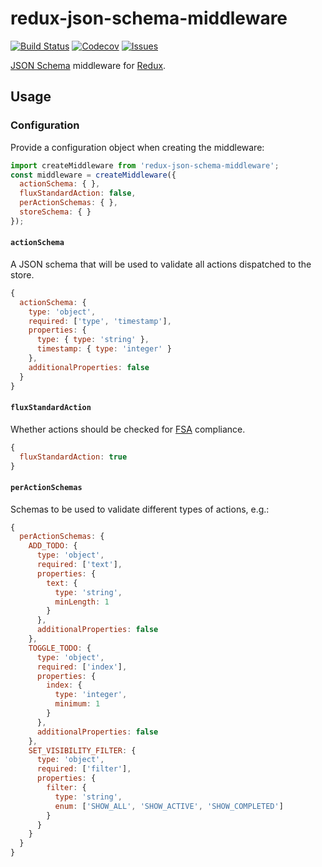 # redux-json-schema-middleware

[![Build Status](https://travis-ci.org/simpleigh/redux-json-schema-middleware.svg?branch=master)](https://travis-ci.org/simpleigh/redux-json-schema-middleware)
[![Codecov](https://img.shields.io/codecov/c/github/simpleigh/redux-json-schema-middleware.svg)](https://codecov.io/gh/simpleigh/redux-json-schema-middleware)
[![Issues](https://img.shields.io/github/issues/simpleigh/redux-json-schema-middleware.svg)](https://github.com/simpleigh/redux-json-schema-middleware/issues)

[JSON Schema](http://json-schema.org/) middleware for [Redux](https://redux.js.org/).

## Usage

### Configuration

Provide a configuration object when creating the middleware:

```javascript
import createMiddleware from 'redux-json-schema-middleware';
const middleware = createMiddleware({
  actionSchema: { },
  fluxStandardAction: false,
  perActionSchemas: { },
  storeSchema: { }
});
```

#### `actionSchema`

A JSON schema that will be used to validate all actions dispatched to the store.

```javascript
{
  actionSchema: {
    type: 'object',
    required: ['type', 'timestamp'],
    properties: {
      type: { type: 'string' },
      timestamp: { type: 'integer' }
    },
    additionalProperties: false
  }
}
```

#### `fluxStandardAction`

Whether actions should be checked for
[FSA](https://github.com/acdlite/flux-standard-action) compliance.

```javascript
{
  fluxStandardAction: true
}
```

#### `perActionSchemas`

Schemas to be used to validate different types of actions, e.g.:

```javascript
{
  perActionSchemas: {
    ADD_TODO: {
      type: 'object',
      required: ['text'],
      properties: {
        text: {
          type: 'string',
          minLength: 1
        }
      },
      additionalProperties: false
    },
    TOGGLE_TODO: {
      type: 'object',
      required: ['index'],
      properties: {
        index: {
          type: 'integer',
          minimum: 1
        }
      },
      additionalProperties: false
    },
    SET_VISIBILITY_FILTER: {
      type: 'object',
      required: ['filter'],
      properties: {
        filter: {
          type: 'string',
          enum: ['SHOW_ALL', 'SHOW_ACTIVE', 'SHOW_COMPLETED']
        }
      }
    }
  }
}
```

